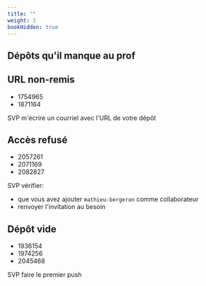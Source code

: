 ```yaml
---
title: ""
weight: 1
bookHidden: true
---
```



## Dépôts qu'il manque au prof

## URL non-remis

* 1754965
* 1871164

SVP m'écrire un courriel avec l'URL de votre dépôt

## Accès refusé

* 2057261 
* 2071169 
* 2082827 

SVP vérifier:

* que vous avez ajouter `mathieu-bergeron` comme collaborateur
* renvoyer l'invitation au besoin

## Dépôt vide

* 1936154 
* 1974256
* 2045468

SVP faire le premier push

